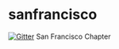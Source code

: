 # sanfrancisco

[![Gitter](https://badges.gitter.im/Join%20Chat.svg)](https://gitter.im/nodeschool/sanfrancisco?utm_source=badge&utm_medium=badge&utm_campaign=pr-badge&utm_content=badge)
San Francisco Chapter
